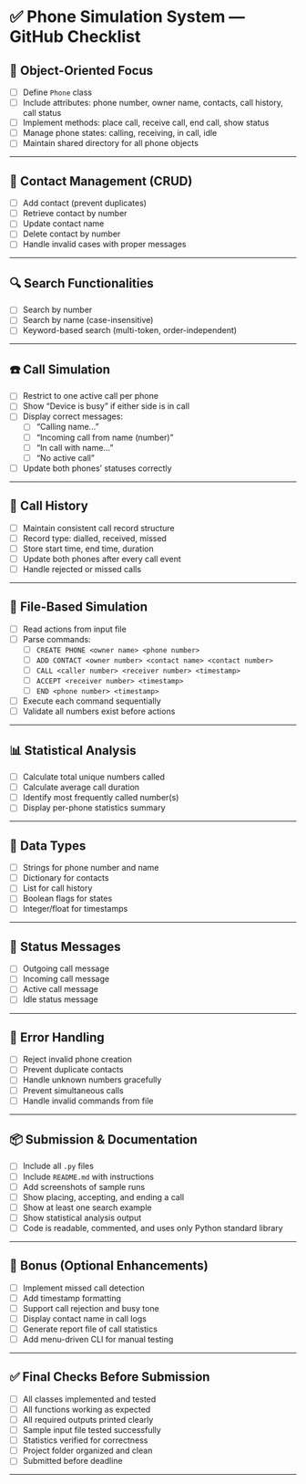 # ✅ Phone Simulation System — GitHub Checklist

## 🧩 Object-Oriented Focus

- [ ] Define `Phone` class
- [ ] Include attributes: phone number, owner name, contacts, call history, call status
- [ ] Implement methods: place call, receive call, end call, show status
- [ ] Manage phone states: calling, receiving, in call, idle
- [ ] Maintain shared directory for all phone objects

---

## 📇 Contact Management (CRUD)

- [ ] Add contact (prevent duplicates)
- [ ] Retrieve contact by number
- [ ] Update contact name
- [ ] Delete contact by number
- [ ] Handle invalid cases with proper messages

---

## 🔍 Search Functionalities

- [ ] Search by number
- [ ] Search by name (case-insensitive)
- [ ] Keyword-based search (multi-token, order-independent)

---

## ☎️ Call Simulation

- [ ] Restrict to one active call per phone
- [ ] Show “Device is busy” if either side is in call
- [ ] Display correct messages:
  - [ ] “Calling name...”
  - [ ] “Incoming call from name (number)”
  - [ ] “In call with name...”
  - [ ] “No active call”
- [ ] Update both phones’ statuses correctly

---

## 🧾 Call History

- [ ] Maintain consistent call record structure
- [ ] Record type: dialled, received, missed
- [ ] Store start time, end time, duration
- [ ] Update both phones after every call event
- [ ] Handle rejected or missed calls

---

## 📂 File-Based Simulation

- [ ] Read actions from input file
- [ ] Parse commands:
  - [ ] `CREATE PHONE <owner name> <phone number>`
  - [ ] `ADD CONTACT <owner number> <contact name> <contact number>`
  - [ ] `CALL <caller number> <receiver number> <timestamp>`
  - [ ] `ACCEPT <receiver number> <timestamp>`
  - [ ] `END <phone number> <timestamp>`
- [ ] Execute each command sequentially
- [ ] Validate all numbers exist before actions

---

## 📊 Statistical Analysis

- [ ] Calculate total unique numbers called
- [ ] Calculate average call duration
- [ ] Identify most frequently called number(s)
- [ ] Display per-phone statistics summary

---

## 🧮 Data Types

- [ ] Strings for phone number and name
- [ ] Dictionary for contacts
- [ ] List for call history
- [ ] Boolean flags for states
- [ ] Integer/float for timestamps

---

## 💬 Status Messages

- [ ] Outgoing call message
- [ ] Incoming call message
- [ ] Active call message
- [ ] Idle status message

---

## 🧰 Error Handling

- [ ] Reject invalid phone creation
- [ ] Prevent duplicate contacts
- [ ] Handle unknown numbers gracefully
- [ ] Prevent simultaneous calls
- [ ] Handle invalid commands from file

---

## 📦 Submission & Documentation

- [ ] Include all `.py` files
- [ ] Include `README.md` with instructions
- [ ] Add screenshots of sample runs
- [ ] Show placing, accepting, and ending a call
- [ ] Show at least one search example
- [ ] Show statistical analysis output
- [ ] Code is readable, commented, and uses only Python standard library

---

## 🧱 Bonus (Optional Enhancements)

- [ ] Implement missed call detection
- [ ] Add timestamp formatting
- [ ] Support call rejection and busy tone
- [ ] Display contact name in call logs
- [ ] Generate report file of call statistics
- [ ] Add menu-driven CLI for manual testing

---

## ✅ Final Checks Before Submission

- [ ] All classes implemented and tested
- [ ] All functions working as expected
- [ ] All required outputs printed clearly
- [ ] Sample input file tested successfully
- [ ] Statistics verified for correctness
- [ ] Project folder organized and clean
- [ ] Submitted before deadline

---
